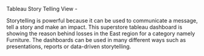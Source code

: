 Tableau Story Telling View -

Storytelling is powerful because it can be used to communicate a message, tell a story and make an impact. This superstore tableau dashboard is showing the reason behind losses in the East region for a category namely Furniture. The dashboards can be used in many different ways such as presentations, reports or data-driven storytelling.
